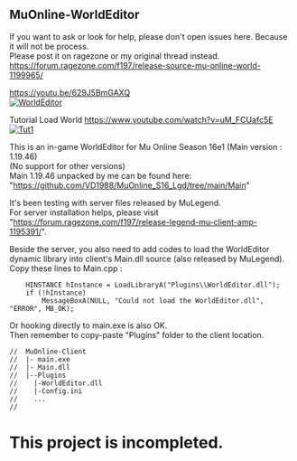 ## MuOnline-WorldEditor  
  
If you want to ask or look for help, please don't open issues here. Because it will not be process.  
Please post it on ragezone or my original thread instead. https://forum.ragezone.com/f197/release-source-mu-online-world-1199965/  
  
https://youtu.be/629J5BmGAXQ  
[![WorldEditor](https://img.youtube.com/vi/629J5BmGAXQ/hqdefault.jpg)](https://youtu.be/629J5BmGAXQ)  
  
Tutorial Load World
https://www.youtube.com/watch?v=uM_FCUafc5E  
[![Tut1](https://img.youtube.com/vi/uM_FCUafc5E/hqdefault.jpg)](https://youtu.be/uM_FCUafc5E)  

This is an in-game WorldEditor for Mu Online Season 16e1 (Main version : 1.19.46)  
(No support for other versions)  
Main 1.19.46 unpacked by me can be found here: "https://github.com/VD1988/MuOnline_S16_Lgd/tree/main/Main"  
  
It's been testing with server files released by MuLegend.  
For server installation helps, please visit "https://forum.ragezone.com/f197/release-legend-mu-client-amp-1195391/".  
  
Beside the server, you also need to add codes to load the WorldEditor dynamic library into client's Main.dll source (also released by MuLegend).  
Copy these lines to Main.cpp :  
```
	HINSTANCE hInstance = LoadLibraryA("Plugins\\WorldEditor.dll");
	if (!hInstance) 
		MessageBoxA(NULL, "Could not load the WorldEditor.dll", "ERROR", MB_OK);
```
Or hooking directly to main.exe is also OK.  
Then remember to copy-paste "Plugins" folder to the client location.  
```
//  MuOnline-Client
//  |- main.exe
//  |- Main.dll
//  |--Plugins
//    |-WorldEditor.dll
//    |-Config.ini
//    ...
//
```

# This project is incompleted.
